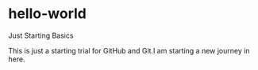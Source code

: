 # hello-world
Just Starting Basics


This is just a starting trial for GitHub and Git.I am starting a new journey in here.
